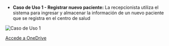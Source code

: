* **Caso de Uso 1 - Registrar nuevo paciente:**
La recepcionista utiliza el sistema para ingresar y almacenar la información de un nuevo paciente que se registra en el centro de salud

![Caso de Uso 1](/Actividad-n°2/imagenes/dcu2.jpg)

[Accede a OneDrive](https://1drv.ms/i/c/f2bf844ed8279638/EaTzaC9QBxpCuZEvBP-O8OABtMKMYAVlIUtKA-TPE9P9Tw?e=gDYhTe)
